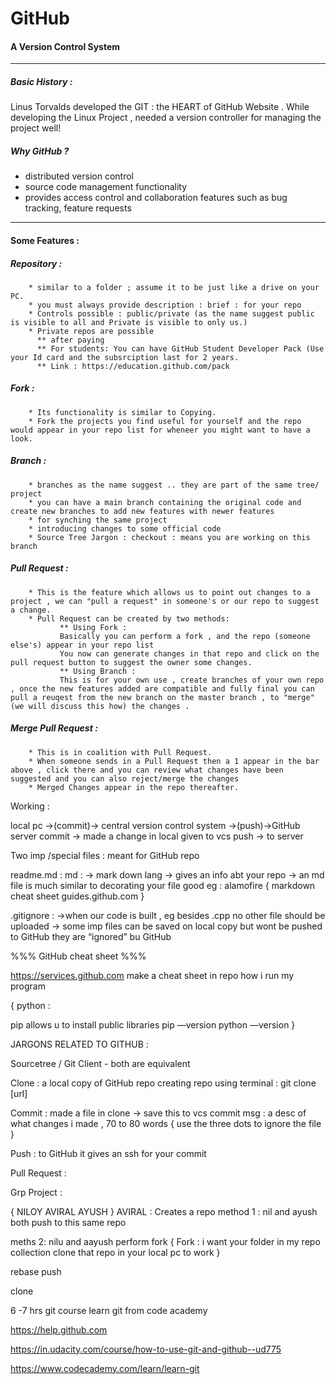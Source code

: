# GitHub 
#### A Version Control System 

----

##### Basic History : 

Linus Torvalds developed the GIT : the HEART of GitHub Website .
While developing the Linux Project , needed a version controller for managing the project well!

##### Why GitHub ?

* distributed version control 
* source code management functionality 
* provides access control and collaboration features such as bug tracking, feature requests

-----

#### Some Features :

##### Repository :
        
        * similar to a folder ; assume it to be just like a drive on your PC.
        * you must always provide description : brief : for your repo
        * Controls possible : public/private (as the name suggest public is visible to all and Private is visible to only us.)
        * Private repos are possible 
          ** after paying
          ** For students: You can have GitHub Student Developer Pack (Use your Id card and the subsrciption last for 2 years.
          ** Link : https://education.github.com/pack
          
##### Fork :

        * Its functionality is similar to Copying.
        * Fork the projects you find useful for yourself and the repo would appear in your repo list for wheneer you might want to have a look.
        
##### Branch :

        * branches as the name suggest .. they are part of the same tree/ project 
        * you can have a main branch containing the original code and create new branches to add new features with newer features
        * for synching the same project 
        * introducing changes to some official code 
        * Source Tree Jargon : checkout : means you are working on this branch 

##### Pull Request :

        * This is the feature which allows us to point out changes to a project , we can "pull a request" in someone's or our repo to suggest a change.
        * Pull Request can be created by two methods: 
               ** Using Fork :
               Basically you can perform a fork , and the repo (someone else's) appear in your repo list 
               You now can generate changes in that repo and click on the pull request button to suggest the owner some changes.                
               ** Using Branch :
               This is for your own use , create branches of your own repo , once the new features added are compatible and fully final you can pull a reuqest from the new branch on the master branch , to "merge"(we will discuss this how) the changes .
               
##### Merge Pull Request :
        
        * This is in coalition with Pull Request.
        * When someone sends in a Pull Request then a 1 appear in the bar above , click there and you can review what changes have been suggested and you can also reject/merge the changes
        * Merged Changes appear in the repo thereafter.
        
              
Working :

local pc ->(commit)-> central version control system ->(push)->GitHub server 
commit -> made a change in local given to vcs
push -> to server 


Two imp /special files :
meant for GitHub repo

readme.md : md :
-> mark down lang
-> gives an info abt your repo
-> an md file is much similar to decorating your file 
good eg : alamofire 
{
markdown cheat sheet
guides.github.com
}

.gitignore :
->when our code is built , eg besides .cpp  no other file should be uploaded
-> some imp files can be saved on local copy but wont be pushed to GitHub
they are “ignored” bu GitHub


%%% GitHub cheat sheet %%%

https://services.github.com
 make a cheat sheet in repo 
how i run my program

{
python :

pip allows u to install public libraries
pip —version
python —version
}

JARGONS RELATED TO GITHUB :

Sourcetree / Git Client - both are equivalent 

Clone :
a local copy of GitHub repo
creating repo using terminal :
git clone [url]




Commit :
made a file in clone -> save this to vcs 
commit msg : a desc of what changes i made , 70 to 80 words
{ use the three dots to ignore the file }
 
Push :
to GitHub 
it gives an ssh  for your commit

 Pull Request :


Grp Project :

{ NILOY AVIRAL AYUSH }
AVIRAL : Creates a repo 
method 1 :
nil and ayush both push to this same repo

meths 2:
nilu and aayush perform fork 
{
Fork :
i want your folder in my repo collection
clone that repo in your local pc 
to work
}


rebase
push 

clone

6 -7 hrs git course 
learn git
from code academy

https://help.github.com

https://in.udacity.com/course/how-to-use-git-and-github--ud775

https://www.codecademy.com/learn/learn-git



